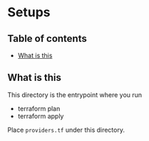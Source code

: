 # Setups

<!-- START doctoc generated TOC please keep comment here to allow auto update -->
<!-- DON'T EDIT THIS SECTION, INSTEAD RE-RUN doctoc TO UPDATE -->
## Table of contents

- [What is this](#what-is-this)

<!-- END doctoc generated TOC please keep comment here to allow auto update -->

## What is this

This directory is the entrypoint where you run

- terraform plan
- terraform apply

Place `providers.tf` under this directory.
